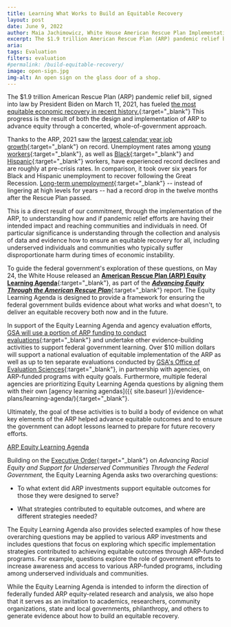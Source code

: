 ```yaml
---
title: Learning What Works to Build an Equitable Recovery
layout: post
date: June 9, 2022
author: Maia Jachimowicz, White House American Rescue Plan Implementation Team
excerpt: The $1.9 trillion American Rescue Plan (ARP) pandemic relief bill, signed into law by President Biden on March 11, 2021, has fueled the most equitable economic recovery in recent history. This progress is the result of both the design and implementation of ARP to advance equity through a concerted, whole-of-government approach.
aria: 
tags: Evaluation
filters: evaluation
#permalink: /build-equitable-recovery/
image: open-sign.jpg
img-alt: An open sign on the glass door of a shop.
---
```


The $1.9 trillion American Rescue Plan (ARP) pandemic relief bill, signed into law by President Biden on March 11, 2021, has fueled [the most equitable economic recovery in recent history.](https://www.whitehouse.gov/briefing-room/statements-releases/2022/05/24/fact-sheet-biden-harris-report-advancing-equity-through-the-american-rescue-plan/){:target="_blank"} This progress is the result of both the design and implementation of ARP to advance equity through a concerted, whole-of-government approach.

Thanks to the ARP, 2021 saw the [largest calendar year job growth](https://fred.stlouisfed.org/series/PAYEMS){:target="_blank"} on record. Unemployment rates among [young workers](https://fred.stlouisfed.org/series/LNS14024887){:target="_blank"}, as well as [Black](https://fred.stlouisfed.org/series/LNS14000006){:target="_blank"} and [Hispanic](https://fred.stlouisfed.org/series/LNS14000009){:target="_blank"} workers, have experienced record declines and are roughly at pre-crisis rates. In comparison, it took over six years for Black and Hispanic unemployment to recover following the Great Recession. [Long-term unemployment](https://fred.stlouisfed.org/series/UEMP27OV){:target="_blank"} -- instead of lingering at high levels for years -- had a record drop in the twelve months after the Rescue Plan passed.

This is a direct result of our commitment, through the implementation of the ARP, to understanding how and if pandemic relief efforts are having their intended impact and reaching communities and individuals in need. Of particular significance is understanding through the collection and analysis of data and evidence how to ensure an equitable recovery for all, including underserved individuals and communities who typically suffer disproportionate harm during times of economic instability.

To guide the federal government's exploration of these questions, on May 24, the White House released an [**American Rescue Plan (ARP) Equity Learning Agenda**](https://www.whitehouse.gov/wp-content/uploads/2022/05/American-Rescue-Plan-Equity-Learning-Agenda.pdf){:target="_blank"}, as part of the [***Advancing Equity Through the American Rescue Plan***](https://www.whitehouse.gov/wp-content/uploads/2022/05/American-Rescue-Plan-Equity-Learning-Agenda.pdf){:target="_blank"} report. The Equity Learning Agenda is designed to provide a framework for ensuring the federal government builds evidence about what works and what doesn't, to deliver an equitable recovery both now and in the future.

In support of the Equity Learning Agenda and agency evaluation efforts, [GSA will use a portion of ARP funding to conduct evaluations](https://www.gsa.gov/blog/2021/12/15/gsa-to-build-evidence-to-advance-equitable-outcomes-through-the-american-rescue-plan){:target="_blank"} and undertake other evidence-building activities to support federal government learning. Over $10 million dollars will support a national evaluation of equitable implementation of the ARP as well as up to ten separate evaluations conducted by [GSA's Office of Evaluation Sciences](https://oes.gsa.gov/american-rescue-plan/){:target="_blank"}, in partnership with agencies, on ARP-funded programs with equity goals. Furthermore, multiple federal agencies are prioritizing Equity Learning Agenda questions by aligning them with their own [agency learning agendas]({{ site.baseurl }}/evidence-plans/learning-agenda/){:target="_blank"}.

Ultimately, the goal of these activities is to build a body of evidence on what key elements of the ARP helped advance equitable outcomes and to ensure the government can adopt lessons learned to prepare for future recovery efforts.

<a href="https://www.whitehouse.gov/wp-content/uploads/2022/05/American-Rescue-Plan-Equity-Learning-Agenda.pdf" class="usa-button usa-button--outline border-0" target="_blank">ARP Equity Learning Agenda</a>

Building on the [Executive Order](https://www.whitehouse.gov/briefing-room/presidential-actions/2021/01/20/executive-order-advancing-racial-equity-and-support-for-underserved-communities-through-the-federal-government/){:target="_blank"} on *Advancing Racial Equity and Support for Underserved Communities Through the Federal Government,* the Equity Learning Agenda asks two overarching questions:

- To what extent did ARP investments support equitable outcomes for those they were designed to serve?

- What strategies contributed to equitable outcomes, and where are different strategies needed?

The Equity Learning Agenda also provides selected examples of how these overarching questions may be applied to various ARP investments and includes questions that focus on exploring which specific implementation strategies contributed to achieving equitable outcomes through ARP-funded programs. For example, questions explore the role of government efforts to increase awareness and access to various ARP-funded programs, including among underserved individuals and communities.

While the Equity Learning Agenda is intended to inform the direction of federally funded ARP equity-related research and analysis, we also hope that it serves as an invitation to academics, researchers, community organizations, state and local governments, philanthropy, and others to generate evidence about how to build an equitable recovery.